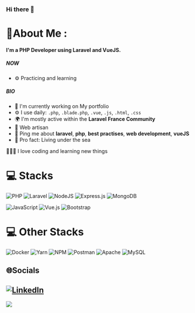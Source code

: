 ### Hi there 👋

# 💫About Me :

#### I'm a PHP Developer using Laravel and VueJS.

##### NOW

- ⚙️ Practicing and learning

##### BIO

- 🏢 I'm currently working on My portfolio
- ⚙️ I use daily: `.php`, `.blade.php`, `.vue`, `.js`, `.html`, `.css`
- 🌍 I'm mostly active within the **Laravel France Community**
- 🌱 Web artisan
- 💬 Ping me about **laravel**, **php**, **best practises**, **web development**, **vueJS**
- 🌊 Pro fact: Living under the sea


 👨🏼‍💻 I love coding and learning new things 

   
# 💻 Stacks

![PHP](https://img.shields.io/badge/php-%23777BB4.svg?style=for-the-badge&logo=php&logoColor=white)
![Laravel](https://img.shields.io/badge/laravel-%23FF2D20.svg?style=for-the-badge&logo=laravel&logoColor=white)
![NodeJS](https://img.shields.io/badge/node.js-6DA55F?style=for-the-badge&logo=node.js&logoColor=white)
![Express.js](https://img.shields.io/badge/express.js-%23404d59.svg?style=for-the-badge&logo=express&logoColor=%2361DAFB) 
![MongoDB](https://img.shields.io/badge/MongoDB-%234ea94b.svg?style=for-the-badge&logo=mongodb&logoColor=white)

![JavaScript](https://img.shields.io/badge/javascript-%23323330.svg?style=for-the-badge&logo=javascript&logoColor=%23F7DF1E) ![Vue.js](https://img.shields.io/badge/vuejs-%2335495e.svg?style=for-the-badge&logo=vuedotjs&logoColor=%234FC08D) ![Bootstrap](https://img.shields.io/badge/bootstrap-%23563D7C.svg?style=for-the-badge&logo=bootstrap&logoColor=white)

 


# 💻 Other Stacks
![Docker](https://img.shields.io/badge/docker-%230db7ed.svg?style=for-the-badge&logo=docker&logoColor=white) 
![Yarn](https://img.shields.io/badge/yarn-%232C8EBB.svg?style=for-the-badge&logo=yarn&logoColor=white) 
![NPM](https://img.shields.io/badge/NPM-%23000000.svg?style=for-the-badge&logo=npm&logoColor=white)
![Postman](https://img.shields.io/badge/Postman-FF6C37?style=for-the-badge&logo=postman&logoColor=white)
![Apache](https://img.shields.io/badge/apache-%23D42029.svg?style=for-the-badge&logo=apache&logoColor=white) 
![MySQL](https://img.shields.io/badge/mysql-%2300f.svg?style=for-the-badge&logo=mysql&logoColor=white) 


## 🌐Socials
[![LinkedIn](https://img.shields.io/badge/LinkedIn-%230077B5.svg?logo=linkedin&logoColor=white)](https://linkedin.com/in/khalid-zahiri) 
---
[![](https://visitcount.itsvg.in/api?id=khalidzahiri&icon=2&color=0)](https://visitcount.itsvg.in)
